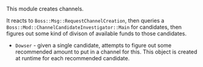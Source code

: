 
This module creates channels.

It reacts to `Boss::Msg::RequestChannelCreation`, then queries a
`Boss::Mod::ChannelCandidateInvestigator::Main` for candidates,
then figures out some kind of divison of available funds to those
candidates.

- `Dowser` - given a single candidate, attempts to figure out some
  recommended amount to put in a channel for this.
  This object is created at runtime for each recommended candidate.
